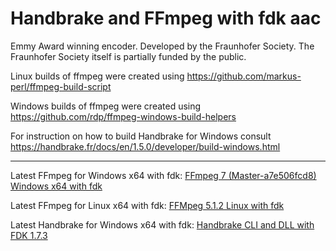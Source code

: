 # Handbrake and FFmpeg with fdk aac

Emmy Award winning encoder. Developed by the Fraunhofer Society. The Fraunhofer Society itself is partially funded by the public.


Linux builds of ffmpeg were created using https://github.com/markus-perl/ffmpeg-build-script

Windows builds of ffmpeg were created using https://github.com/rdp/ffmpeg-windows-build-helpers

For instruction on how to build Handbrake for Windows consult https://handbrake.fr/docs/en/1.5.0/developer/build-windows.html

-----------------

Latest FFmpeg for Windows x64 with fdk:
[FFmpeg 7 (Master-a7e506fcd8) Windows x64 with fdk]([https://github.com/FT129/Handbrake-and-FFmpeg-with-fdk-aac/releases/tag/ffmpeg6-master-b1c3d81](https://github.com/FT129/Handbrake-and-FFmpeg-with-fdk-aac/releases/tag/ffmpeg7-Master-a7e506fcd8))

Latest FFmpeg for Linux x64 with fdk:
[FFMpeg 5.1.2 Linux with fdk](https://github.com/FT129/Handbrake-and-FFmpeg-with-fdk-aac/releases/tag/ffmpeg5.1.2Li)

Latest Handbrake for Windows x64 with fdk:
[Handbrake CLI and DLL with FDK 1.7.3](https://github.com/FT129/Handbrake-and-FFmpeg-with-fdk-aac/releases/download/1.7.3/hb_1.7.3.zip)
